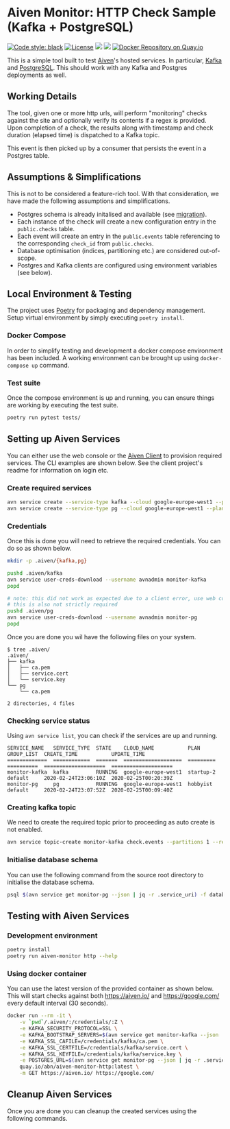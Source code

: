 # Aiven Monitor: HTTP Check Sample (Kafka + PostgreSQL)
 [![Code style: black](https://img.shields.io/badge/code%20style-black-000000.svg)](https://github.com/psf/black) [![License](https://img.shields.io/badge/License-Apache%202.0-blue.svg)](https://opensource.org/licenses/Apache-2.0) ![](https://github.com/abn/aiven-monitor-http/workflows/Test%20Suite/badge.svg) ![](https://github.com/abn/aiven-monitor-http/workflows/Code%20Quality%20Checks/badge.svg) [![Docker Repository on Quay.io](https://quay.io/repository/abn/aiven-monitor-http/status "Docker Repository on Quay.io")](https://quay.io/repository/abn/aiven-monitor-http)


This is a simple tool built to test [Aiven](https://aiven.io)'s hosted services. In 
particular, [Kafka](https://kafka.apache.org/) and [PostgreSQL](https://www.postgresql.org/).
This should work with any Kafka and Postgres deployments as well.

## Working Details
The tool, given one or more http urls, will perform "monitoring" checks against the site 
and optionally verify its contents if a regex is provided. Upon completion of a check,
the results along with timestamp and check duration (elapsed time) is dispatched to a 
Kafka topic.

This event is then picked up by a consumer that persists the event in a Postgres table.

## Assumptions & Simplifications
This is not to be considered a feature-rich tool. With that consideration, we have made
the following assumptions and simplifications.

* Postgres schema is already initalised and available (see [migration](database/000_initial_migration.up.sql)).
* Each instance of the check will create a new configuration entry in the `public.checks` table.
* Each event will create an entry in the `public.events` table referencing to the corresponding `check_id` from `public.checks`.
* Database optimisation (indices, partitioning etc.) are considered out-of-scope.
* Postgres and Kafka clients are configured using environment variables (see below).

## Local Environment & Testing
The project uses [Poetry](https://python-poetry.org/) for packaging and dependency management.
Setup virtual environment by simply executing `poetry install`.

### Docker Compose
In order to simplify testing and development a docker compose environment has been included. A 
working environment can be brought up using `docker-compose up` command.

### Test suite
Once the compose environment is up and running, you can ensure things are working by 
executing the test suite.

```sh
poetry run pytest tests/
```

## Setting up Aiven Services
You can either use the web console or the [Aiven Client](https://github.com/aiven/aiven-client) to 
provision required services. The CLI examples are shown below. See the client project's 
readme for information on login etc.

### Create required services
```sh
avn service create --service-type kafka --cloud google-europe-west1 --plan startup-2 monitor-kafka
avn service create --service-type pg --cloud google-europe-west1 --plan hobbyist monitor-pg
```

### Credentials
Once this is done you will need to retrieve the required credentials. You can do so as shown below.
```sh
mkdir -p .aiven/{kafka,pg}

pushd .aiven/kafka
avn service user-creds-download --username avnadmin monitor-kafka
popd

# note: this did not work as expected due to a client error, use web console instead
# this is also not strictly required
pushd .aiven/pg
avn service user-creds-download --username avnadmin monitor-pg
popd
```

Once you are done you wil have the following files on your system.
```
$ tree .aiven/
.aiven/
├── kafka
│   ├── ca.pem
│   ├── service.cert
│   └── service.key
└── pg
    └── ca.pem

2 directories, 4 files
```

### Checking service status
Using `avn service list`, you can check if the services are up and running.
```
SERVICE_NAME   SERVICE_TYPE  STATE    CLOUD_NAME           PLAN       GROUP_LIST  CREATE_TIME           UPDATE_TIME         
=============  ============  =======  ===================  =========  ==========  ====================  ====================
monitor-kafka  kafka         RUNNING  google-europe-west1  startup-2  default     2020-02-24T23:06:10Z  2020-02-25T00:20:39Z
monitor-pg     pg            RUNNING  google-europe-west1  hobbyist   default     2020-02-24T23:07:52Z  2020-02-25T00:09:40Z
```

### Creating kafka topic
We need to create the required topic prior to proceeding as auto create is not enabled.
```sh
avn service topic-create monitor-kafka check.events --partitions 1 --replication 3
```

### Initialise database schema
You can use the following command from the source root directory to initialise the 
database schema.

```sh
psql $(avn service get monitor-pg --json | jq -r .service_uri) -f database/000_initial_migration.up.sql
```


## Testing with Aiven Services
### Development environment
```sh
poetry install
poetry run aiven-monitor http --help
```

### Using docker container
You can use the latest version of the provided container as shown below. This will start 
checks against both https://aiven.io/ and https://google.com/ every default interval 
(30 seconds).

```sh
docker run --rm -it \
    -v `pwd`/.aiven/:/credentials/:Z \
    -e KAFKA_SECURITY_PROTOCOL=SSL \
    -e KAFKA_BOOTSTRAP_SERVERS=$(avn service get monitor-kafka --json | jq -r .service_uri) \
    -e KAFKA_SSL_CAFILE=/credentials/kafka/ca.pem \
    -e KAFKA_SSL_CERTFILE=/credentials/kafka/service.cert \
    -e KAFKA_SSL_KEYFILE=/credentials/kafka/service.key \
    -e POSTGRES_URL=$(avn service get monitor-pg --json | jq -r .service_uri) \
    quay.io/abn/aiven-monitor-http:latest \
    -m GET https://aiven.io/ https://google.com/
```

## Cleanup Aiven Services
Once you are done you can cleanup the created services using the following commands.
